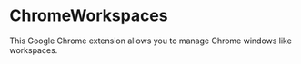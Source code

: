 # ChromeWorkspaces

This Google Chrome extension allows you to manage Chrome windows like workspaces. 
